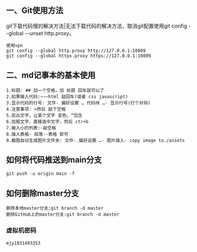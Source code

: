 ## 一、Git使用方法
git下载代码慢的解决方法|无法下载代码的解决方法，取消git配置使用git config --global --unset http.proxy。

```
使用vpn
git config --global http.proxy http://127.0.0.1:10809
git config --global https.proxy https://127.0.0.1:10809
```

## 二、md记事本的基本使用
````
1.标题: ## 加一个空格，加 标题 回车就可以了
2.如果输入代码:~~~html 敲回车(或者 css javascript)
3.显示代码的行号: 文件- 偏好设置 … 代码块 …- 显示行号(打个对钩)
4.注意事项: >然后 敲下空格
5.突出文字，让某个文字 变色。“包含
6.加粗文字，直接选中文字，然后 ctr+b
7.输入小的列表:-敲空格
8.插入表格- 段落--表格 即可
9.截图自动生成图片文件夹: 文件-.偏好设置 …- 图片插入- copy image to./assets
````
## 如何将代码推送到main分支
```
git push -u origin main -f
```
## 如何删除master分支
```
删除本地master分支:git branch -d master
删除GitHub上的master分支:git branch -d master

```
### 虚拟机密码
```
mjy1831493353
```